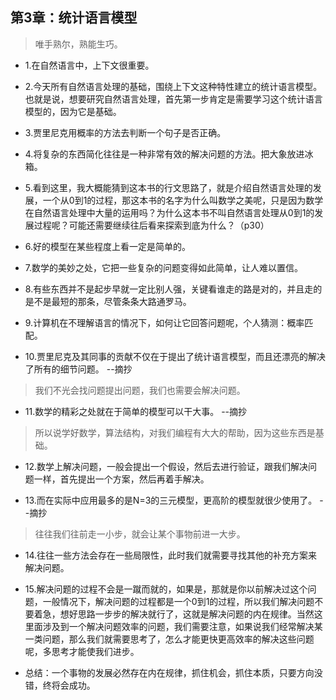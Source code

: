 ## 第3章：统计语言模型

>唯手熟尔，熟能生巧。

- 1.在自然语言中，上下文很重要。

- 2.今天所有自然语言处理的基础，围绕上下文这种特性建立的统计语言模型。也就是说，想要研究自然语言处理，首先第一步肯定是需要学习这个统计语言模型的，因为它是基础。

- 3.贾里尼克用概率的方法去判断一个句子是否正确。

- 4.将复杂的东西简化往往是一种非常有效的解决问题的方法。把大象放进冰箱。

- 5.看到这里，我大概能猜到这本书的行文思路了，就是介绍自然语言处理的发展，一个从0到1的过程，那这本书的名字为什么叫数学之美呢，只是因为数学在自然语言处理中大量的运用吗？为什么这本书不叫自然语言处理从0到1的发展过程呢？可能还需要继续往后看来探索到底为什么？（p30）

- 6.好的模型在某些程度上看一定是简单的。

- 7.数学的美妙之处，它把一些复杂的问题变得如此简单，让人难以置信。

- 8.有些东西并不是起步早就一定比别人强，关键看谁走的路是对的，并且走的是不是最短的那条，尽管条条大路通罗马。

- 9.计算机在不理解语言的情况下，如何让它回答问题呢，个人猜测：概率匹配。

- 10.贾里尼克及其同事的贡献不仅在于提出了统计语言模型，而且还漂亮的解决了所有的细节问题。 --摘抄

>我们不光会找问题提出问题，我们也需要会解决问题。

- 11.数学的精彩之处就在于简单的模型可以干大事。 --摘抄

>所以说学好数学，算法结构，对我们编程有大大的帮助，因为这些东西是基础。

- 12.数学上解决问题，一般会提出一个假设，然后去进行验证，跟我们解决问题一样，首先提出一个方案，然后再着手解决。

- 13.而在实际中应用最多的是N=3的三元模型，更高阶的模型就很少使用了。 --摘抄

>往往我们往前走一小步，就会让某个事物前进一大步。

- 14.往往一些方法会存在一些局限性，此时我们就需要寻找其他的补充方案来解决问题。

- 15.解决问题的过程不会是一蹴而就的，如果是，那就是你以前解决过这个问题，一般情况下，解决问题的过程都是一个0到1的过程，所以我们解决问题不要着急，想好思路一步步的解决就行了，这就是解决问题的内在规律。当然这里面涉及到一个解决问题效率的问题，我们需要注意，如果说我们经常解决某一类问题，那么我们就需要思考了，怎么才能更快更高效率的解决这些问题呢，多思考才能使我们进步。

- 总结：一个事物的发展必然存在内在规律，抓住机会，抓住本质，只要方向没错，终将会成功。



